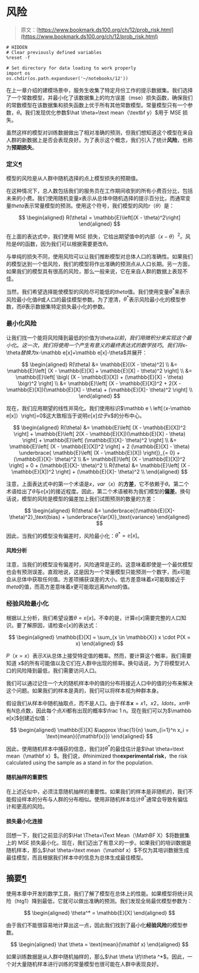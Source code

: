 # 风险

> 原文：[https://www.bookmark.ds100.org/ch/12/prob_risk.html](https://www.bookmark.ds100.org/ch/12/prob_risk.html)

```
# HIDDEN
# Clear previously defined variables
%reset -f

# Set directory for data loading to work properly
import os
os.chdir(os.path.expanduser('~/notebooks/12'))

```

在上一章介绍的建模场景中，服务生收集了特定月份工作的提示数据集。我们选择了一个常数模型，并最小化了该数据集上的均方误差（mse）损失函数，确保我们的常数模型在该数据集和损失函数上优于所有其他常数模型。常量模型只有一个参数，$\theta$。我们发现优化参数$\hat \theta=\text mean（\textbf y）$用于 MSE 损失。

虽然这样的模型对训练数据做出了相对准确的预测，但我们想知道这个模型在来自人群的新数据上是否会表现良好。为了表示这个概念，我们引入了统计**风险**，也称为**预期损失**。

### 定义[¶](#Definition)

模型的风险是从人群中随机选择的点上模型损失的预期值。

在这种情况下，总人数包括我们的服务员在工作期间收到的所有小费百分比，包括未来的小费。我们使用随机变量$x$表示从总体中随机选择的提示百分比，而通常变量$theta$表示常量模型的预测。使用这个符号，我们模型的风险$r（\theta）$是：

$$ \begin{aligned} R(\theta) = \mathbb{E}\left[(X - \theta)^2\right] \end{aligned} $$

在上面的表达式中，我们使用 MSE 损失，它给出期望值中的内部$（x-\theta）^2$。风险是$\theta$的函数，因为我们可以根据需要更改$\theta$。

与单纯的损失不同，使用风险可以让我们推断模型对总体人口的准确性。如果我们的模型达到一个低风险，我们的模型将作出准确的预测点从人口长期。另一方面，如果我们的模型具有很高的风险，那么一般来说，它在来自人群的数据上表现不佳。

当然，我们希望选择能使模型的风险尽可能低的$theta$值。我们使用变量$\theta^*$来表示风险最小化值$\theta$或人口的最佳模型参数。为了澄清，$\theta^*$表示风险最小化的模型参数，而$\hat \theta$表示数据集特定损失最小化的参数。

### 最小化风险

让我们找一个能将风险降到最低的价值为\theta$以前，我们用微积分来实现这个最小化。这一次，我们将使用一个产生有意义的最终表达式的数学技巧。我们将$x-\theta$替换为$x-\mathbb e[x]+\mathbb e[x]-\theta$并展开：

$$ \begin{aligned} R(\theta) &= \mathbb{E}[(X - \theta)^2] \\ &= \mathbb{E}\left[ (X - \mathbb{E}[X] + \mathbb{E}[X] - \theta)^2 \right] \\ &= \mathbb{E}\left[ \bigl( (X - \mathbb{E}[X]) + (\mathbb{E}[X] - \theta) \bigr)^2 \right] \\ &= \mathbb{E}\left[ (X - \mathbb{E}[X])^2 + 2(X - \mathbb{E}[X])(\mathbb{E}[X] - \theta) + (\mathbb{E}[X]- \theta)^2 \right] \\ \end{aligned} $$

现在，我们应用期望的线性并简化。我们使用标识$\mathbb e \ left[（x-\mathbb e[x]）\right]=0$这大致相当于说明$\mathbb e[x]位于$x$的分布中心。

$$ \begin{aligned} R(\theta) &= \mathbb{E}\left[ (X - \mathbb{E}[X])^2 \right] + \mathbb{E}\left[ 2(X - \mathbb{E}[X])(\mathbb{E}[X] - \theta) \right] + \mathbb{E}\left[ (\mathbb{E}[X]- \theta)^2 \right] \\ &= \mathbb{E}\left[ (X - \mathbb{E}[X])^2 \right] + 2 (\mathbb{E}[X] - \theta) \underbrace{ \mathbb{E}\left[ (X - \mathbb{E}[X]) \right]}_{= 0} + (\mathbb{E}[X]- \theta)^2 \\ &= \mathbb{E}\left[ (X - \mathbb{E}[X])^2 \right] + 0 + (\mathbb{E}[X]- \theta)^2 \\ R(\theta) &= \mathbb{E}\left[ (X - \mathbb{E}[X])^2 \right] + (\mathbb{E}[X]- \theta)^2 \\ \end{aligned} $$

注意，上面表达式中的第一个术语是$x$，$var（x）$的**方差**，它不依赖于$\theta$。第二个术语给出了$\theta$与$\mathbb e[x]$的接近程度。因此，第二个术语被称为我们模型的**偏差**。换句话说，模型的风险是模型的偏差加上我们试图预测的数量的方差：

$$ \begin{aligned} R(\theta) &= \underbrace{(\mathbb{E}[X]- \theta)^2}_\text{bias} + \underbrace{Var(X)}_\text{variance} \end{aligned} $$

因此，当我们的模型没有偏差时，风险最小化：$\theta^*=\mathbb e[x]$。

#### 风险分析

注意，当我们的模型没有偏差时，风险通常是正的。这意味着即使是一个最优模型也会有预测误差。直观地说，这是因为一个常量模型只能预测一个数字，而$x$可能会从总体中获取任何值。方差项捕获误差的大小。低方差意味着$x$可能取接近于$theta$的值，而高方差意味着$x$更可能取远离$theta$的值。

### 经验风险最小化

根据以上分析，我们希望设置$\theta=\mathbb e[x]$。不幸的是，计算$\mathbb e[x]$需要完整的人口知识。要了解原因，请检查$\mathbb e[x]$的表达式：

$$ \begin{aligned} \mathbb{E}[X] = \sum_{x \in \mathbb{X}} x \cdot P(X = x) \end{aligned} $$

$P（x=x）$表示$X$从总体上接受特定值的概率。然而，要计算这个概率，我们需要知道 x$的所有可能值以及它们在人群中出现的频率。换句话说，为了将模型对人口的风险降到最低，我们需要访问人口。

我们可以通过记住一个大的随机样本中的值的分布将接近人口中的值的分布来解决这个问题。如果我们的样本是真的，我们可以将样本视为种群本身。

假设我们从样本中随机抽取点，而不是人口。由于样本$\mathbf x=x 1，x 2，ldots，x n$中有$N$总点数，因此每个点$X i$都有出现的概率$\frac 1 n。现在我们可以为$\mathbb e[x]$创建近似值：

$$ \begin{aligned} \mathbb{E}[X] &\approx \frac{1}{n} \sum_{i=1}^n x_i = \text{mean}({\mathbf{x}}) \end{aligned} $$

因此，使用随机样本中捕获的信息，我们对$\theta^*$的最佳估计是$\hat \theta=\text mean（\mathbf x）$。我们说，$\hat \theta$minimized the**experimental risk**，the risk calculated using the sample as a stand in for the population.

#### 随机抽样的重要性

在上述近似中，必须注意随机抽样的重要性。如果我们的样本是非随机的，我们不能假设样本的分布与人群的分布相似。使用非随机样本估计$\theta^*$通常会导致有偏估计和更高的风险。

#### 损失最小化连接

回想一下，我们之前显示的$\Hat \Theta=\Text Mean（\MathBF X）$将数据集上的 MSE 损失最小化。现在，我们迈出了有意义的一步。如果我们的培训数据是随机样本，那么$\hat \theta=\text mean（\mathbf x）$不仅为其培训数据生成最佳模型，而且根据我们样本中的信息为总体生成最佳模型。

## 摘要[¶](#Summary)

使用本章中开发的数学工具，我们了解了模型在总体上的性能。如果模型将统计风险（htg1）降到最低，它就可以做出准确的预测。我们发现全局最优模型参数为：

$$ \begin{aligned} \theta^* = \mathbb{E}[X] \end{aligned} $$

由于我们不能很容易地计算出这一点，因此我们找到了最小化**经验风险**的模型参数。

$$ \begin{aligned} \hat \theta = \text{mean}(\mathbf x) \end{aligned} $$

如果训练数据是从人群中随机抽样的，那么$\hat \theta \约\theta ^*$。因此，一个对大量随机样本进行训练的常量模型也很可能在人群中表现良好。